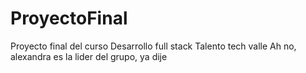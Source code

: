 # ProyectoFinal
Proyecto final del curso Desarrollo full stack Talento tech valle
Ah no, alexandra es la lider del grupo, ya dije
